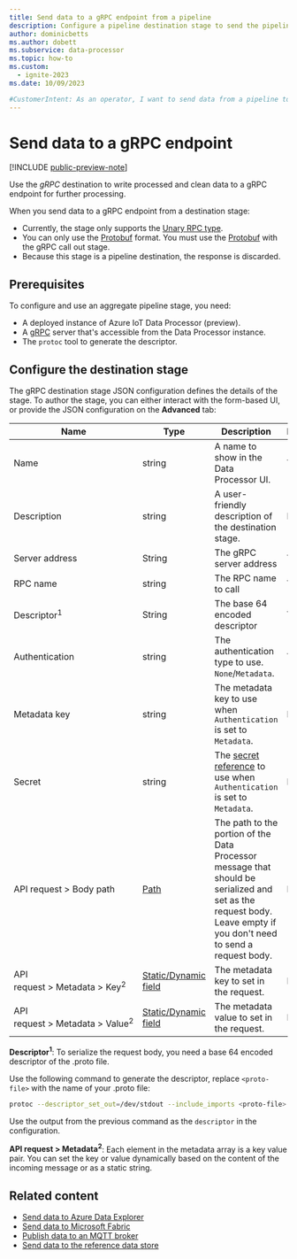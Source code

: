 ```yaml
---
title: Send data to a gRPC endpoint from a pipeline
description: Configure a pipeline destination stage to send the pipeline output to a gRPC endpoint for further processing.
author: dominicbetts
ms.author: dobett
ms.subservice: data-processor
ms.topic: how-to
ms.custom:
  - ignite-2023
ms.date: 10/09/2023

#CustomerIntent: As an operator, I want to send data from a pipeline to a gRPC endpoint so that I can run custom processing on the output from the pipeline.
---
```


# Send data to a gRPC endpoint

[!INCLUDE [public-preview-note](../includes/public-preview-note.md)]

Use the _gRPC_ destination to write processed and clean data to a gRPC endpoint for further processing.

When you send data to a gRPC endpoint from a destination stage:

- Currently, the stage only supports the [Unary RPC type](https://grpc.io/docs/what-is-grpc/core-concepts/#unary-rpc).
- You can only use the [Protobuf](concept-supported-formats.md#protocol-buffers-data-format) format. You must use the [Protobuf](concept-supported-formats.md#protocol-buffers-data-format) with the gRPC call out stage.
- Because this stage is a pipeline destination, the response is discarded.

## Prerequisites

To configure and use an aggregate pipeline stage, you need:

- A deployed instance of Azure IoT Data Processor (preview).
- A [gRPC](https://grpc.io/docs/what-is-grpc/) server that's accessible from the Data Processor instance.
- The `protoc` tool to generate the descriptor.

## Configure the destination stage

The gRPC destination stage JSON configuration defines the details of the stage. To author the stage, you can either interact with the form-based UI, or provide the JSON configuration on the **Advanced** tab:

| Name | Type | Description | Required | Default | Example |
| --- | --- | --- | --- | --- | --- |
| Name  | string | A name to show in the Data Processor UI.  | Yes | -  | `MLCall2` |
| Description | string | A user-friendly description of the destination stage.  | No |   | `Call ML endpoint 2` |
| Server address | String | The gRPC server address | Yes | - | `https://localhost:1313` |
| RPC name | string | The RPC name to call| Yes | - | `GetInsights` |
| Descriptor<sup>1</sup> | String | The base 64 encoded descriptor | Yes | - | `CuIFChxnb29nb` |
| Authentication | string | The authentication type to use. `None`/`Metadata`. | Yes | `None` | `None` |
| Metadata key   | string | The metadata key to use when `Authentication` is set to `Metadata`. | No | `authorization` | `authorization` |
| Secret | string | The [secret reference](../deploy-iot-ops/howto-manage-secrets.md) to use when `Authentication` is set to `Metadata`. | No | - | `mysecret` |
| API request&nbsp;>&nbsp;Body path | [Path](concept-configuration-patterns.md#path) | The path to the portion of the Data Processor message that should be serialized and set as the request body. Leave empty if you don't need to send a request body. | No | - | `.payload.gRPCRequest` |
| API request&nbsp;>&nbsp;Metadata&nbsp;>&nbsp;Key<sup>2</sup> | [Static/Dynamic field](concept-configuration-patterns.md#static-and-dynamic-fields) | The metadata key to set in the request. | No |  | [Static/Dynamic field](concept-configuration-patterns.md#static-and-dynamic-fields) |
| API request&nbsp;>&nbsp;Metadata&nbsp;>&nbsp;Value<sup>2</sup> | [Static/Dynamic field](concept-configuration-patterns.md#static-and-dynamic-fields) | The metadata value to set in the request. | No |  | [Static/Dynamic field](concept-configuration-patterns.md#static-and-dynamic-fields) |

**Descriptor<sup>1</sup>**: To serialize the request body, you need a base 64 encoded descriptor of the .proto file.

Use the following command to generate the descriptor, replace `<proto-file>` with the name of your .proto file:

```bash
protoc --descriptor_set_out=/dev/stdout --include_imports <proto-file> | base64 | tr '\n' ' ' | sed 's/[[:space:]]//g'
```

Use the output from the previous command as the `descriptor` in the configuration.

**API request&nbsp;>&nbsp;Metadata<sup>2</sup>**: Each element in the metadata array is a key value pair. You can set the key or value dynamically based on the content of the incoming message or as a static string.

## Related content

- [Send data to Azure Data Explorer](../connect-to-cloud/howto-configure-destination-data-explorer.md)
- [Send data to Microsoft Fabric](../connect-to-cloud/howto-configure-destination-fabric.md)
- [Publish data to an MQTT broker](howto-configure-destination-mq-broker.md)
- [Send data to the reference data store](howto-configure-destination-reference-store.md)
